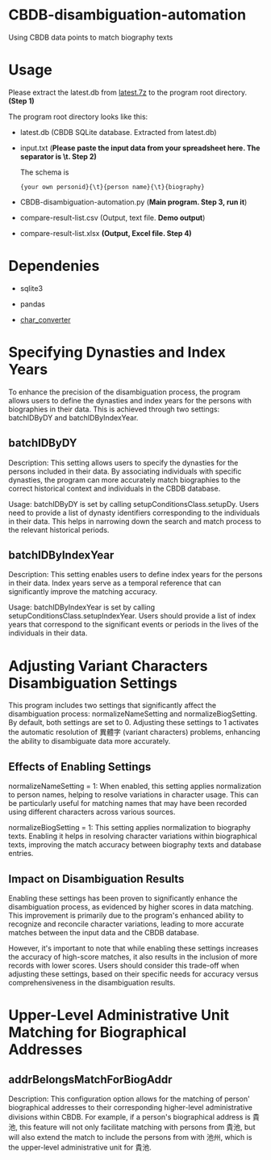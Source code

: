 # CBDB-disambiguation-automation
Using CBDB data points to match biography texts

# Usage
Please extract the latest.db from [latest.7z](https://github.com/cbdb-project/cbdb_sqlite/blob/master/latest.7z) to the program root directory. **(Step 1)**

The program root directory looks like this:

- latest.db (CBDB SQLite database. Extracted from latest.db)

- input.txt (**Please paste the input data from your spreadsheet here. The separator is \t. Step 2)**

  The schema is
  ```
  {your own personid}{\t}{person name}{\t}{biography}
  ```
  
- CBDB-disambiguation-automation.py (**Main program. Step 3, run it**)

- compare-result-list.csv (Output, text file. **Demo output**)

- compare-result-list.xlsx **(Output, Excel file. Step 4)**

# Dependenies

- sqlite3
  
- pandas

- [char_converter](https://github.com/yukiyuqichen/CHAR)

# Specifying Dynasties and Index Years
To enhance the precision of the disambiguation process, the program allows users to define the dynasties and index years for the persons with biographies in their data. This is achieved through two settings: batchIDByDY and batchIDByIndexYear.

## batchIDByDY
Description: This setting allows users to specify the dynasties for the persons included in their data. By associating individuals with specific dynasties, the program can more accurately match biographies to the correct historical context and individuals in the CBDB database.

Usage: batchIDByDY is set by calling setupConditionsClass.setupDy. Users need to provide a list of dynasty identifiers corresponding to the individuals in their data. This helps in narrowing down the search and match process to the relevant historical periods.

## batchIDByIndexYear
Description: This setting enables users to define index years for the persons in their data. Index years serve as a temporal reference that can significantly improve the matching accuracy.

Usage: batchIDByIndexYear is set by calling setupConditionsClass.setupIndexYear. Users should provide a list of index years that correspond to the significant events or periods in the lives of the individuals in their data. 

# Adjusting Variant Characters Disambiguation Settings
This program includes two settings that significantly affect the disambiguation process: normalizeNameSetting and normalizeBiogSetting. By default, both settings are set to 0. Adjusting these settings to 1 activates the automatic resolution of 異體字 (variant characters) problems, enhancing the ability to disambiguate data more accurately.

## Effects of Enabling Settings
normalizeNameSetting = 1: When enabled, this setting applies normalization to person names, helping to resolve variations in character usage. This can be particularly useful for matching names that may have been recorded using different characters across various sources.

normalizeBiogSetting = 1: This setting applies normalization to biography texts. Enabling it helps in resolving character variations within biographical texts, improving the match accuracy between biography texts and database entries.

## Impact on Disambiguation Results
Enabling these settings has been proven to significantly enhance the disambiguation process, as evidenced by higher scores in data matching. This improvement is primarily due to the program's enhanced ability to recognize and reconcile character variations, leading to more accurate matches between the input data and the CBDB database.

However, it's important to note that while enabling these settings increases the accuracy of high-score matches, it also results in the inclusion of more records with lower scores. Users should consider this trade-off when adjusting these settings, based on their specific needs for accuracy versus comprehensiveness in the disambiguation results.

# Upper-Level Administrative Unit Matching for Biographical Addresses

## addrBelongsMatchForBiogAddr
Description: This configuration option allows for the matching of person' biographical addresses to their corresponding higher-level administrative divisions within CBDB. For example, if a person's biographical address is 貴池, this feature will not only facilitate matching with persons from 貴池, but will also extend the match to include the persons from with 池州, which is the upper-level administrative unit for 貴池.